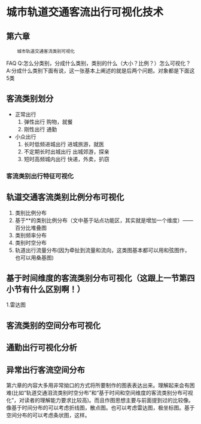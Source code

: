 # 城市轨道交通客流出行可视化技术


## 第六章

```
    城市轨道交通客流类别可视化
```

FAQ
Q:怎么分类别，分成什么类别，类别的什么（大小？比例？）怎么可视化？
A:分成什么类别下面有说，这一张基本上阐述的就是后两个问题。对象都是下面这5类

## 客流类别划分
* 正常出行
    1. 弹性出行 购物，就餐
    2. 刚性出行 通勤
* 小众出行
    1. 长时低频进城出行 进城旅游，就医
    2. 不定期长时出城出行 出城郊游，探亲
    3. 短时高频城内出行 快递，外卖，扒窃

### 客流类别出行特征可视化

## 轨道交通客流类别比例分布可视化
1. 类别比例分布
2. 基于**的类别比例分布（文中基于站点功能区，其实就是增加一个维度）——百分比堆叠图
3. 类别频率分布
4. 类别时空分布
5. 轨道出行流量分布(因为牵扯到流量和流向，这类图基本都可以用和弦图作，也可以用桑基图)

## 基于时间维度的客流类别分布可视化（这跟上一节第四小节有什么区别啊！）
1.雷达图
## 客流类别的空间分布可视化

## 通勤出行可视化分析

## 异常出行客流空间分布

第六章的内容大多用非常拗口的方式将所要制作的图表表达出来。理解起来会有困难(比如“轨道交通泪流类别时空分布”和“基于时间和空间维度的客流类别分布可视化”，对读者的理解能力要求比较高)。而且作图思想主要与前面提到过的比较像。像基于时间分布的可以考虑折线图，散点图。也可以考虑雷达图，极坐标图。基于空间分布的可以考虑条状图，这样。